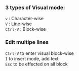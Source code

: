 ### 3 types of Visual mode:
`v`      : Character-wise  
`V`      : Line-wise  
`Ctrl-V` : Block-wise  

### Edit multipe lines
`Ctrl-V` to enter visual block-wise  
`I`      to insert mode, add text  
`Esc`    to be effected on all block  